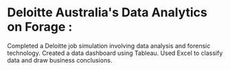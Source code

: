 # Deloitte Australia's Data Analytics on Forage : 

Completed a Deloitte job simulation involving data analysis and forensic technology.
Created a data dashboard using Tableau. 
Used Excel to classify data and draw business conclusions.
